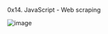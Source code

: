 0x14. JavaScript - Web scraping

![image](https://github.com/sara90-boubou/alx-higher_level_programming/assets/85290214/bb48ce4b-2c4e-4a6a-a8f9-d86faf9e90ae)
